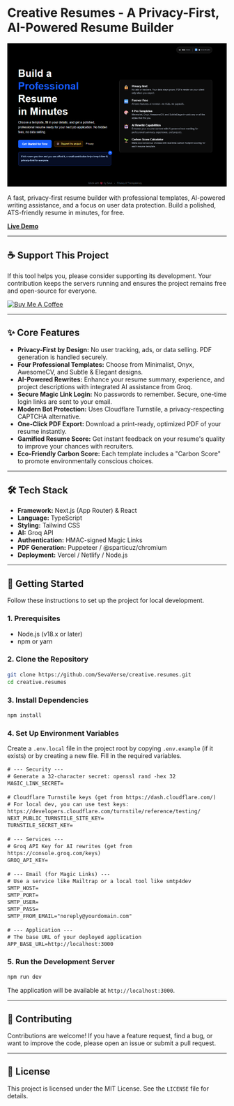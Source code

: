 # Creative Resumes - A Privacy-First, AI-Powered Resume Builder

![Creative Resumes Hero Image](https://raw.githubusercontent.com/SevaVerse/creative.resumes/develop/public/og-image.png)

A fast, privacy-first resume builder with professional templates, AI-powered writing assistance, and a focus on user data protection. Build a polished, ATS-friendly resume in minutes, for free.

**[Live Demo](https://your-live-url.com)**

---

## ☕ Support This Project

If this tool helps you, please consider supporting its development. Your contribution keeps the servers running and ensures the project remains free and open-source for everyone.

<a href="https://www.buymeacoffee.com/sevaverse" target="_blank">
  <img src="https://cdn.buymeacoffee.com/buttons/v2/default-yellow.png" alt="Buy Me A Coffee" style="height: 60px !important;width: 217px !important;" >
</a>

---

## ✨ Core Features

*   **Privacy-First by Design:** No user tracking, ads, or data selling. PDF generation is handled securely.
*   **Four Professional Templates:** Choose from Minimalist, Onyx, AwesomeCV, and Subtle & Elegant designs.
*   **AI-Powered Rewrites:** Enhance your resume summary, experience, and project descriptions with integrated AI assistance from Groq.
*   **Secure Magic Link Login:** No passwords to remember. Secure, one-time login links are sent to your email.
*   **Modern Bot Protection:** Uses Cloudflare Turnstile, a privacy-respecting CAPTCHA alternative.
*   **One-Click PDF Export:** Download a print-ready, optimized PDF of your resume instantly.
*   **Gamified Resume Score:** Get instant feedback on your resume's quality to improve your chances with recruiters.
*   **Eco-Friendly Carbon Score:** Each template includes a "Carbon Score" to promote environmentally conscious choices.

---

## 🛠️ Tech Stack

*   **Framework:** Next.js (App Router) & React
*   **Language:** TypeScript
*   **Styling:** Tailwind CSS
*   **AI:** Groq API
*   **Authentication:** HMAC-signed Magic Links
*   **PDF Generation:** Puppeteer / @sparticuz/chromium
*   **Deployment:** Vercel / Netlify / Node.js

---

## 🚀 Getting Started

Follow these instructions to set up the project for local development.

### 1. Prerequisites

*   Node.js (v18.x or later)
*   npm or yarn

### 2. Clone the Repository

```bash
git clone https://github.com/SevaVerse/creative.resumes.git
cd creative.resumes
```

### 3. Install Dependencies

```bash
npm install
```

### 4. Set Up Environment Variables

Create a `.env.local` file in the project root by copying `.env.example` (if it exists) or by creating a new file. Fill in the required variables.

```env
# --- Security ---
# Generate a 32-character secret: openssl rand -hex 32
MAGIC_LINK_SECRET=

# Cloudflare Turnstile keys (get from https://dash.cloudflare.com/)
# For local dev, you can use test keys: https://developers.cloudflare.com/turnstile/reference/testing/
NEXT_PUBLIC_TURNSTILE_SITE_KEY=
TURNSTILE_SECRET_KEY=

# --- Services ---
# Groq API Key for AI rewrites (get from https://console.groq.com/keys)
GROQ_API_KEY=

# --- Email (for Magic Links) ---
# Use a service like Mailtrap or a local tool like smtp4dev
SMTP_HOST=
SMTP_PORT=
SMTP_USER=
SMTP_PASS=
SMTP_FROM_EMAIL="noreply@yourdomain.com"

# --- Application ---
# The base URL of your deployed application
APP_BASE_URL=http://localhost:3000
```

### 5. Run the Development Server

```bash
npm run dev
```

The application will be available at `http://localhost:3000`.

---

## 🤝 Contributing

Contributions are welcome! If you have a feature request, find a bug, or want to improve the code, please open an issue or submit a pull request.

---

## 📄 License

This project is licensed under the MIT License. See the `LICENSE` file for details.
